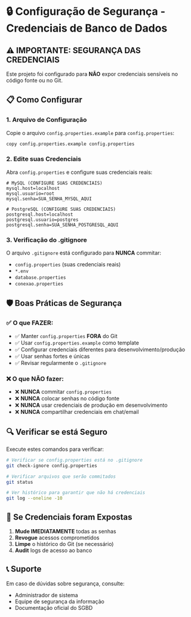 # 🔒 Configuração de Segurança - Credenciais de Banco de Dados

## ⚠️ IMPORTANTE: SEGURANÇA DAS CREDENCIAIS

Este projeto foi configurado para **NÃO** expor credenciais sensíveis no código fonte ou no Git.

## 📋 Como Configurar

### 1. Arquivo de Configuração

Copie o arquivo `config.properties.example` para `config.properties`:

```bash
copy config.properties.example config.properties
```

### 2. Edite suas Credenciais

Abra `config.properties` e configure suas credenciais reais:

```properties
# MySQL (CONFIGURE SUAS CREDENCIAIS)
mysql.host=localhost
mysql.usuario=root
mysql.senha=SUA_SENHA_MYSQL_AQUI

# PostgreSQL (CONFIGURE SUAS CREDENCIAIS)
postgresql.host=localhost
postgresql.usuario=postgres
postgresql.senha=SUA_SENHA_POSTGRESQL_AQUI
```

### 3. Verificação do .gitignore

O arquivo `.gitignore` está configurado para **NUNCA** commitar:

- `config.properties` (suas credenciais reais)
- `*.env`
- `database.properties`
- `conexao.properties`

## 🛡️ Boas Práticas de Segurança

### ✅ O que FAZER:

- ✅ Manter `config.properties` **FORA** do Git
- ✅ Usar `config.properties.example` como template
- ✅ Configurar credenciais diferentes para desenvolvimento/produção
- ✅ Usar senhas fortes e únicas
- ✅ Revisar regularmente o `.gitignore`

### ❌ O que NÃO fazer:

- ❌ **NUNCA** commitar `config.properties`
- ❌ **NUNCA** colocar senhas no código fonte
- ❌ **NUNCA** usar credenciais de produção em desenvolvimento
- ❌ **NUNCA** compartilhar credenciais em chat/email

## 🔍 Verificar se está Seguro

Execute estes comandos para verificar:

```bash
# Verificar se config.properties está no .gitignore
git check-ignore config.properties

# Verificar arquivos que serão commitados
git status

# Ver histórico para garantir que não há credenciais
git log --oneline -10
```

## 🚨 Se Credenciais foram Expostas

1. **Mude IMEDIATAMENTE** todas as senhas
2. **Revogue** acessos comprometidos
3. **Limpe** o histórico do Git (se necessário)
4. **Audit** logs de acesso ao banco

## 📞 Suporte

Em caso de dúvidas sobre segurança, consulte:

- Administrador de sistema
- Equipe de segurança da informação
- Documentação oficial do SGBD

